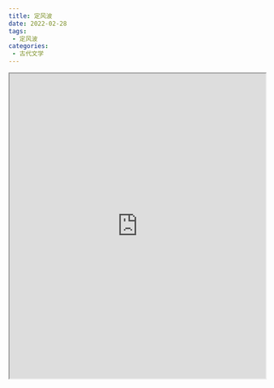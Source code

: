 ```yaml
---
title: 定风波
date: 2022-02-28
tags:
 - 定风波
categories:
 - 古代文学
---
```




<iframe src="http://localhost:8080/pdf/web/viewer.html?file=https://vkceyugu.cdn.bspapp.com/VKCEYUGU-e9075d72-0451-48df-afe1-d46932ae4554/5d28a0df-bfbd-4a51-8983-2ad1b2f87cbc.pdf" width="100%" height="600px"></iframe>
